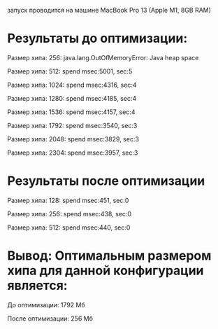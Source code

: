 запуск проводится на машине MacBook Pro 13 (Apple M1, 8GB RAM)

# Результаты до оптимизации:

Размер хипа: 256:
java.lang.OutOfMemoryError: Java heap space

Размер хипа: 512:
spend msec:5001, sec:5

Размер хипа: 1024:
spend msec:4316, sec:4

Размер хипа: 1280:
spend msec:4185, sec:4

Размер хипа: 1536:
spend msec:4157, sec:4

Размер хипа: 1792:
spend msec:3540, sec:3

Размер хипа: 2048:
spend msec:3829, sec:3

Размер хипа: 2304:
spend msec:3957, sec:3

# Результаты после оптимизации

Размер хипа: 128:
spend msec:451, sec:0

Размер хипа: 256:
spend msec:438, sec:0

Размер хипа: 512:
spend msec:440, sec:0

# Вывод: Оптимальным размером хипа для данной конфигурации является:

До оптимизации: 1792 Мб

После оптимизации: 256 Мб





















